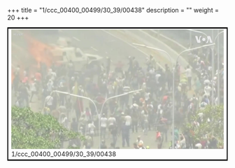 +++
title = "1/ccc_00400_00499/30_39/00438"
description = ""
weight = 20
+++

<table style="border:2px solid black;max-width:800px;max-height:800px;" 
><tr><td>
<img class="center-fit-jpg"
src="/jpg_/aaa_20190430_NxaOmWaI8sI_00437.jpg">
1/ccc_00400_00499/30_39/00438
</img></td></tr></table>

